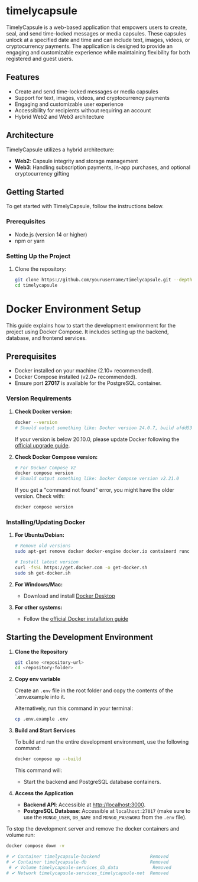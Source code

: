 # timelycapsule

TimelyCapsule is a web-based application that empowers users to create, seal, and send time-locked messages or media capsules. These capsules unlock at a specified date and time and can include text, images, videos, or cryptocurrency payments. The application is designed to provide an engaging and customizable experience while maintaining flexibility for both registered and guest users.

## Features

- Create and send time-locked messages or media capsules
- Support for text, images, videos, and cryptocurrency payments
- Engaging and customizable user experience
- Accessibility for recipients without requiring an account
- Hybrid Web2 and Web3 architecture

## Architecture

TimelyCapsule utilizes a hybrid architecture:

- **Web2**: Capsule integrity and storage management
- **Web3**: Handling subscription payments, in-app purchases, and optional cryptocurrency gifting

## Getting Started

To get started with TimelyCapsule, follow the instructions below.

### Prerequisites

- Node.js (version 14 or higher)
- npm or yarn

### Setting Up the Project

1. Clone the repository:

   ```bash
   git clone https://github.com/yourusername/timelycapsule.git --depth 1
   cd timelycapsule
   ```

# Docker Environment Setup

This guide explains how to start the development environment for the project using Docker Compose. It includes setting up the backend, database, and frontend services.

## Prerequisites

- Docker installed on your machine (2.10+ recommended).
- Docker Compose installed (v2.0+ recommended).
- Ensure port **27017** is available for the PostgreSQL container.

### Version Requirements

1. **Check Docker version:**

   ```sh
   docker --version
   # Should output something like: Docker version 24.0.7, build afdd53b
   ```

   If your version is below 20.10.0, please update Docker following the [official upgrade guide](https://docs.docker.com/engine/install/).

2. **Check Docker Compose version:**

   ```sh
   # For Docker Compose V2
   docker compose version
   # Should output something like: Docker Compose version v2.21.0
   ```

   If you get a "command not found" error, you might have the older version. Check with:

   ```sh
   docker compose version
   ```

### Installing/Updating Docker

1. **For Ubuntu/Debian:**

   ```sh
   # Remove old versions
   sudo apt-get remove docker docker-engine docker.io containerd runc

   # Install latest version
   curl -fsSL https://get.docker.com -o get-docker.sh
   sudo sh get-docker.sh
   ```

2. **For Windows/Mac:**

   - Download and install [Docker Desktop](https://www.docker.com/products/docker-desktop/)

3. **For other systems:**
   - Follow the [official Docker installation guide](https://docs.docker.com/engine/install/)

## Starting the Development Environment

1. **Clone the Repository**

   ```sh
   git clone <repository-url>
   cd <repository-folder>
   ```
2. **Copy env variable**

   Create an `.env` file in the root folder and copy the contents of the  `.env.example into it.

   Alternatively, run this command in your terminal:

   ```bash
   cp .env.example .env
   ```

3. **Build and Start Services**

   To build and run the entire development environment, use the following command:

   ```sh
   docker compose up --build
   ```

   This command will:

   - Start the backend and PostgreSQL database containers.

4. **Access the Application**

   - **Backend API**: Accessible at [http://localhost:3000](http://localhost:3000).
   - **PostgreSQL Database**: Accessible at `localhost:27017` (make sure to use the `MONGO_USER`, `DB_NAME` and `MONGO_PASSWORD` from the `.env` file).

To stop the development server and remove the docker containers and volume run:

```bash
docker compose down -v

# ✔ Container timelycapsule-backend                   Removed               0.0s
# ✔ Container timelycapsule-db                        Removed               0.0s
 # ✔ Volume timelycapsule-services_db_data             Removed               0.0s
# ✔ Network timelycapsule-services_timelycapsule-net  Removed               0.2s

```
